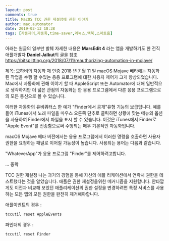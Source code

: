```yaml
---
layout: post
comments: true
title: MacOS TCC 권한 재설정에 관한 이야기
author: mac.automator
date: 2019-02-13 18:38
tags: [자동제어,자동화,time-saver,리눅스,맥북,스마트홈]
---
```


아래는 원글의 일부만 발췌
자세한 내용은 **MarsEdit 4** 라는 앱을 개발하기도 한 전직 애플개발자 **Daniel Jalkut**의 글을 참조
https://bitsplitting.org/2018/07/11/reauthorizing-automation-in-mojave/

제목: 모하비의 자동화 재 인증
2018 년 7 월 11 일
macOS Mojave 베타에는 자동화 된 작업을 수행 할 수있는 응용 프로그램에 대한 사용자 제어가 크게 향상되었습니다. Mac에서 자동화에 관해 이야기 할 때 AppleScript 또는 Automator에 대해 일반적으로 생각하지만 더 넓은 관점의 자동화는 한 응용 프로그램에서 다른 응용 프로그램으로의 모든 통신으로 볼 수 있습니다.

이러한 자동화의 유비쿼터스 한 예가 "Finder에서 공개"유형 기능의 보급입니다. 예를 들어 iTunes에서 노래 파일을 마우스 오른쪽 단추로 클릭하면 상황에 맞는 메뉴의 옵션을 사용하여 Finder에서 파일을 표시 할 수 있습니다. 이것은 iTunes에서 Finder로 "Apple Event"를 전송함으로써 수행되는 매우 기본적인 자동화입니다.

macOS Mojave 베타 버전에서는 응용 프로그램에서 이러한 명령을 호출하면 사용자 권한을 요청하는 패널로 이어질 가능성이 높습니다. 사용되는 용어는 다음과 같습니다.

"WhateverApp"가 응용 프로그램 "Finder"를 제어하려고합니다.

... 중략

TCC 권한 재설정
나는 과거의 경험을 통해 자신의 애플 리케이션에서 연락처 권한을 테스트했다는 것을 알았습니다. 애플은 권한 재설정을위한 메커니즘을 지원합니다. 안타깝게도 이전과 비교해 보았던 애플리케이션의 권한 설정을 변경하려면 특정 서비스를 사용하는 모든 앱의 모든 권한을 완전히 제거해야합니다.

애플이벤트의 경우 :

```bash
tccutil reset AppleEvents
```

파인더의 경우 :

```bash
tccutil reset Finder
```
